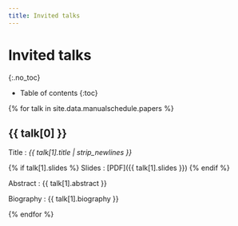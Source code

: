 ```yaml
---
title: Invited talks
---
```


# Invited talks
{:.no_toc}

* Table of contents
{:toc}

{% for talk in site.data.manualschedule.papers %}

## {{ talk[0] }}

Title
: *{{ talk[1].title | strip_newlines }}*

{% if talk[1].slides  %}
Slides
: [PDF]({{ talk[1].slides }})
{% endif %}

Abstract
: {{ talk[1].abstract }}

Biography
: {{ talk[1].biography }}

{% endfor %}
